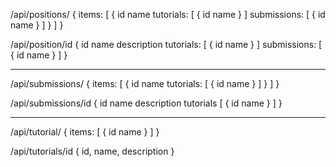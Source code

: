 /api/positions/
{
    items: [
        {
            id
            name
            tutorials: [
                {
                    id
                    name
                }
            ]
            submissions: [
                {
                    id
                    name
                }
            ]
        }
    ]
}

/api/position/id
{
    id
    name
    description
    tutorials: [
        {
            id
            name
        }
    ]
    submissions: [
        {
            id
            name
        }
    ]
}

__________________________________________________

/api/submissions/
{
    items: [
        {
            id
            name
            tutorials: [
                {
                    id
                    name
                }
            ]
        }
    ]
}

/api/submissions/id
{
    id
    name
    description
    tutorials [
        {
            id
            name
        }
    ]
}

__________________________________________________

/api/tutorial/
{
    items: [
        {
            id
            name
        }
    ]
}

/api/tutorials/id
{
    id,
    name,
    description
}